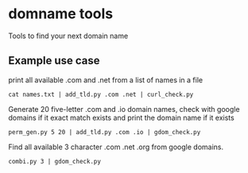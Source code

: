 domname tools
=============

Tools to find your next domain name

Example use case
----------------

print all available .com and .net from a list of names in a file

    cat names.txt | add_tld.py .com .net | curl_check.py

Generate 20 five-letter .com and .io domain names,
check with google domains if it exact match exists and print the domain name if it exists

    perm_gen.py 5 20 | add_tld.py .com .io | gdom_check.py

Find all available 3 character .com .net .org from google domains.

    combi.py 3 | gdom_check.py
